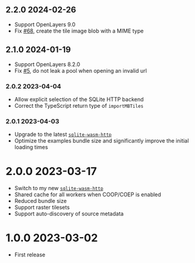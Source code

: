 ## 2.2.0 2024-02-26

 - Support OpenLayers 9.0
 - Fix [#68](https://github.com/mmomtchev/ol-mbtiles/issues/68), create the tile image blob with a MIME type

## 2.1.0 2024-01-19

 - Support OpenLayers 8.2.0
 - Fix [#5](https://github.com/mmomtchev/ol-mbtiles/issues/5), do not leak a pool when opening an invalid url

### 2.0.2 2023-04-04

- Allow explicit selection of the SQLite HTTP backend
- Correct the TypeScript return type of `importMBTiles`

### 2.0.1 2023-04-03

- Upgrade to the latest [`sqlite-wasm-http`](https://github.com/mmomtchev/sqlite-wasm-http)
- Optimize the examples bundle size and significantly improve the initial loading times

# 2.0.0 2023-03-17

- Switch to my new [`sqlite-wasm-http`](https://github.com/mmomtchev/sqlite-wasm-http)
- Shared cache for all workers when COOP/COEP is enabled
- Reduced bundle size
- Support raster tilesets
- Support auto-discovery of source metadata

# 1.0.0 2023-03-02

- First release
